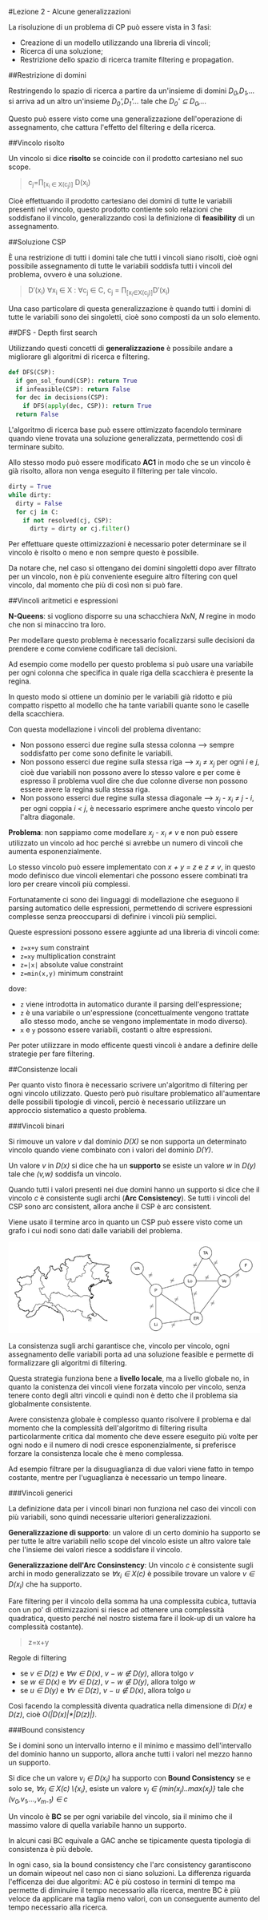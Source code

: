 #Lezione 2 - Alcune generalizzazioni

La risoluzione di un problema di CP può essere vista in 3 fasi:

- Creazione di un modello utilizzando una libreria di vincoli;
- Ricerca di una soluzione;
- Restrizione dello spazio di ricerca tramite filtering e propagation.

##Restrizione di domini

Restringendo lo spazio di ricerca a partire da un'insieme di domini *D<sub>0</sub>,D<sub>1</sub>,...* si arriva ad un altro un'insieme *D<sub>0</sub>',D<sub>1</sub>'...* tale che *D<sub>0</sub>' ⊆ D<sub>0</sub>,...*

Questo può essere visto come una generalizzazione dell'operazione di assegnamento, che cattura l'effetto del filtering e della ricerca.

##Vincolo risolto

Un vincolo si dice **risolto** se coincide con il prodotto cartesiano nel suo scope.

> c<sub>j</sub>=∏<sub>[x<sub>i</sub > ∈ X(c<sub>j</sub>)]</sub> D(x<sub>i</sub>)

Cioè effettuando il prodotto cartesiano dei domini di tutte le variabili presenti nel vincolo, questo prodotto contiente solo relazioni che soddisfano il vincolo, generalizzando così la definizione di **feasibility** di un assegnamento.

##Soluzione CSP

È una restrizione di tutti i domini tale che tutti i vincoli siano risolti, cioè ogni possibile assegnamento di tutte le variabili soddisfa tutti i vincoli del problema, ovvero è una soluzione.

> D′(x<sub>i</sub>) ∀x<sub>i</sub> ∈ X : ∀c<sub>j</sub> ∈ C, c<sub>j</sub> = ∏<sub>[x<sub>i</sub>∈X(c<sub>j</sub>)]</sub>D′(x<sub>i</sub>)

Una caso particolare di questa generalizzazione è quando tutti i domini di tutte le variabili sono dei singoletti, cioè sono composti da un solo elemento.

##DFS - Depth first search

Utilizzando questi concetti di **generalizzazione** è possibile andare a migliorare gli algoritmi di ricerca e filtering.

```python
def DFS(CSP):
  if gen_sol_found(CSP): return True
  if infeasible(CSP): return False
  for dec in decisions(CSP):
    if DFS(apply(dec, CSP)): return True
  return False
```

L'algoritmo di ricerca base può essere ottimizzato facendolo terminare quando viene trovata una soluzione generalizzata, permettendo così di terminare subito.

Allo stesso modo può essere modificato __AC1__ in modo che se un vincolo è già risolto, allora non venga eseguito il filtering per tale vincolo.

```python
dirty = True
while dirty:
  dirty = False
  for cj in C:
    if not resolved(cj, CSP):
      dirty = dirty or cj.filter()
```

Per effettuare queste ottimizzazioni è necessario poter determinare se il vincolo è risolto o meno e non sempre questo è possibile.

Da notare che, nel caso si ottengano dei domini singoletti dopo aver filtrato per un vincolo, non è più conveniente eseguire altro filtering con quel vincolo, dal momento che più di così non si può fare.

##Vincoli aritmetici e espressioni

__N-Queens__: si vogliono disporre su una schacchiera *NxN*, *N* regine in modo che non si minaccino tra loro.

Per modellare questo problema è necessario focalizzarsi sulle decisioni da prendere e come conviene codificare tali decisioni.

Ad esempio come modello per questo problema si può usare una variabile per ogni colonna che specifica in quale riga della scacchiera è presente la regina.

In questo modo si ottiene un dominio per le variabili già ridotto e più compatto rispetto al modello che ha tante variabili quante sono le caselle della scacchiera.

Con questa modellazione i vincoli del problema diventano:

- Non possono esserci due regine sulla stessa colonna --> sempre soddisfatto per come sono definite le variabili.
- Non possono esserci due regine sulla stessa riga --> *x<sub>i</sub> ≠ x<sub>j</sub>* per ogni *i* e *j*, cioè due variabili non possono avere lo stesso valore e per come è espresso il problema vuol dire che due colonne diverse non possono essere avere la regina sulla stessa riga.
- Non possono esserci due regine sulla stessa diagonale --> *x<sub>j</sub> - x<sub>i</sub> ≠ j - i*, per ogni coppia *i < j*, è necessario esprimere anche questo vincolo per l'altra diagonale.

**Problema**: non sappiamo come modellare *x<sub>j</sub> - x<sub>i</sub> ≠ v* e non può essere utilizzato un vincolo ad hoc perché si avrebbe un numero di vincoli che aumenta esponenzialmente.

Lo stesso vincolo può essere implementato con *x + y = z* e *z ≠ v*, in questo modo definisco due vincoli elementari che possono essere combinati tra loro per creare vincoli più complessi.

Fortunatamente ci sono dei linguaggi di modellazione che eseguono il parsing automatico delle espressioni, permettendo di scrivere espressioni complesse senza preoccuparsi di definire i vincoli più semplici.

Queste espressioni possono essere aggiunte ad una libreria di vincoli come:

- `z=x+y` sum constraint
- `z=xy` multiplication constraint
- `z=|x|` absolute value constraint
- `z=min(x,y)` minimum constraint

dove:

- `z` viene introdotta in automatico durante il parsing dell'espressione;
- `z` è una variabile o un'espressione (concettualmente vengono trattate allo stesso modo, anche se vengono implementate in modo diverso).
- `x` e `y` possono essere variabili, costanti o altre espressioni.

Per poter utilizzare in modo efficente questi vincoli è andare a definire delle strategie per fare filtering.

##Consistenze locali 

Per quanto visto finora è necessario scrivere un'algoritmo di filtering per ogni vincolo utilizzato.
Questo però può risultare problematico all'aumentare delle possibili tipologie di vincoli, perciò è necessario utilizzare un approccio sistematico a questo problema.

###Vincoli binari

Si rimouve un valore *v* dal dominio *D(X)* se non supporta un determinato vincolo quando viene combinato con i valori del dominio *D(Y)*.

Un valore *v* in *D(x)* si dice che ha un **supporto** se esiste un valore *w* in *D(y)* tale che *(v,w)* soddisfa un vincolo.

Quando tutti i valori presenti nei due domini hanno un supporto si dice che il vincolo *c* è consistente sugli archi (**Arc Consistency**). Se tutti i vincoli del CSP sono arc consistent, allora anche il CSP è arc consistent.

Viene usato il termine arco in quanto un CSP può essere visto come un grafo i cui nodi sono dati dalle variabili del problema.

![](./immagini/ac_graph.png)

La consistenza sugli archi garantisce che, vincolo per vincolo, ogni assegnamento delle variabili porta ad una soluzione feasible e permette di formalizzare gli algoritmi di filtering.

Questa strategia funziona bene a **livello locale**, ma a livello globale no, in quanto la conistenza dei vincoli viene forzata vincolo per vincolo, senza tenere conto degli altri vincoli e quindi non è detto che il problema sia globalmente consistente.

Avere consistenza globale è complesso quanto risolvere il problema e dal momento che la complessità dell'algoritmo di filtering risulta particolarmente critica dal momento che deve essere eseguito più volte per ogni nodo e il numero di nodi cresce esponenzialmente, si preferisce forzare la consistenza locale che è meno complessa.

Ad esempio filtrare per la disuguaglianza di due valori viene fatto in tempo costante, mentre per l'uguaglianza è necessario un tempo lineare.

###Vincoli generici

La definizione data per i vincoli binari non funziona nel caso dei vincoli con più variabili, sono quindi necessarie ulteriori generalizzazioni.

__Generalizzazione di supporto__: un valore di un certo dominio ha supporto se per tutte le altre variabili nello scope del vincolo esiste un altro valore tale che l'insieme dei valori riesce a soddisfare il vincolo.

__Generalizzazione dell'Arc Consinstency__: 
Un vincolo *c* è consistente sugli archi in modo generalizzato se *∀x<sub>i</sub> ∈ X(c)* è possibile trovare un valore *v ∈ D(x<sub>i</sub>)* che ha supporto.

Fare filtering per il vincolo della somma ha una complessita cubica, tuttavia con un po' di ottimizzazioni si riesce ad ottenere una complessità quadratica, questo perché nel nostro sistema fare il look-up di un valore ha complessità costante).

> z=x+y

Regole di filtering

- se *v ∈ D(z)* e *∀w ∈ D(x)*, *v − w ∉ D(y)*, allora tolgo *v*
- se *w ∈ D(x)* e *∀v ∈ D(z)*, *v − w ∉ D(y)*, allora tolgo *w*
- se *u ∈ D(y)* e *∀v ∈ D(z)*, *v − u ∉ D(x)*, allora tolgo *u*

Così facendo la complessità diventa quadratica nella dimensione di *D(x)* e *D(z)*, cioè _O(|D(x)|*|D(z)|)_.

###Bound consistency

Se i domini sono un intervallo interno e il minimo e massimo dell'intervallo del dominio hanno un supporto, allora anche tutti i valori nel mezzo hanno un supporto.

Si dice che un valore *v<sub>i</sub> ∈ D(x<sub>i</sub>)* ha supporto con **Bound Consistency** se e solo se, *∀x<sub>j</sub> ∈ X(c)∖{x<sub>i</sub>}*, esiste un valore *v<sub>j</sub> ∈ {min(x<sub>j</sub>)..max(x<sub>j</sub>)}* tale che *(v<sub>0</sub>,v<sub>1</sub>,...,v<sub>m-1</sub>) ∈ c*

Un vincolo è **BC** se per ogni variabile del vincolo, sia il minimo che il massimo valore di quella variabile hanno un supporto.

In alcuni casi BC equivale a GAC anche se tipicamente questa tipologia di consistenza è più debole.

In ogni caso, sia la bound consistency che l'arc consistency garantiscono un domain wipeout nel caso non ci siano soluzioni. 
La differenza riguarda l'efficenza dei due algoritmi: AC è più costoso in termini di tempo ma permette di diminuire il tempo necessario alla ricerca, mentre BC è più veloce da applicare ma taglia meno valori, con un conseguente aumento del tempo necessario alla ricerca.
















